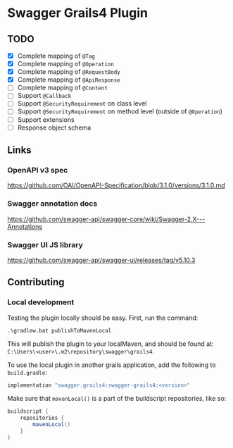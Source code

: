 # Swagger Grails4 Plugin

## TODO

 - [x] Complete mapping of `@Tag`
 - [x] Complete mapping of `@Operation`
 - [x] Complete mapping of `@RequestBody`
 - [x] Complete mapping of `@ApiResponse`
 - [ ] Complete mapping of `@Content`
 - [ ] Support `@Callback`
 - [ ] Support `@SecurityRequirement` on class level
 - [ ] Support `@SecurityRequirement` on method level (outside of `@Operation`)
 - [ ] Support extensions
 - [ ] Response object schema

## Links

### OpenAPI v3 spec
https://github.com/OAI/OpenAPI-Specification/blob/3.1.0/versions/3.1.0.md

### Swagger annotation docs

https://github.com/swagger-api/swagger-core/wiki/Swagger-2.X---Annotations
### Swagger UI JS library

https://github.com/swagger-api/swagger-ui/releases/tag/v5.10.3

## Contributing

### Local development

Testing the plugin locally should be easy. First, run the command:

```shell
.\gradlew.bat publishToMavenLocal
```

This will publish the plugin to your localMaven, and should be found at: `C:\Users\<user>\.m2\repository\swagger\grails4`.

To use the local plugin in another grails application, add the following to `build.gradle`:

```groovy
implementation "swagger.grails4:swagger-grails4:<version>"
```

Make sure that `mavenLocal()` is a part of the buildscript repositories, like so:

```groovy
buildscript {
    repositories {
        mavenLocal()
    }
}
```


